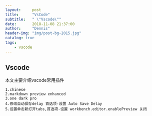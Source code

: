 ```yaml
---
layout:     post
title:      "VsCode"
subtitle:   " \"Vscode\""
date:       2018-11-08 21:37:00
author:     "Dennis"
header-img: "img/post-bg-2015.jpg"
catalog: true
tags:
    - vscode
---
```


## Vscode  
本文主要介绍vscode常用插件

    1.chinese
    2.markdown preview enhanced
    3.one dark pro
    4.修改自动保存delay 首选项-设置 Auto Save Delay
    5.设置单击新打开tabs,首选项-设置 workbench.editor.enablePreview 关闭